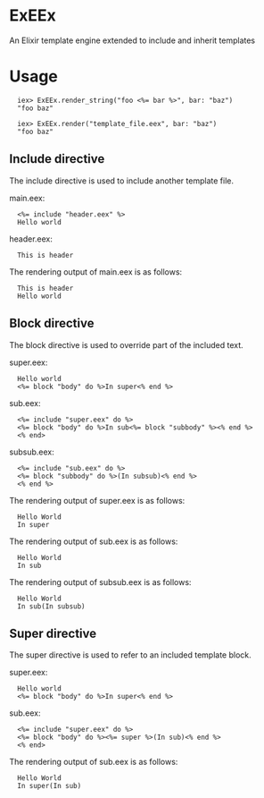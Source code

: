 # ExEEx

 An Elixir template engine extended to include and inherit templates


# Usage

      iex> ExEEx.render_string("foo <%= bar %>", bar: "baz")
      "foo baz"

      iex> ExEEx.render("template_file.eex", bar: "baz")
      "foo baz"


## Include directive

The include directive is used to include another template file.

main.eex:

      <%= include "header.eex" %>
      Hello world

header.eex:

      This is header

The rendering output of main.eex is as follows:

      This is header
      Hello world

## Block directive

The block directive is used to override part of the included text.

super.eex:

      Hello world
      <%= block "body" do %>In super<% end %>

sub.eex:

      <%= include "super.eex" do %>
      <%= block "body" do %>In sub<%= block "subbody" %><% end %>
      <% end>

subsub.eex:

      <%= include "sub.eex" do %>
      <%= block "subbody" do %>(In subsub)<% end %>
      <% end %>

The rendering output of super.eex is as follows:

      Hello World
      In super

The rendering output of sub.eex is as follows:

      Hello World
      In sub

The rendering output of subsub.eex is as follows:

      Hello World
      In sub(In subsub)

## Super directive

The super directive is used to refer to an included template block.

super.eex:

      Hello world
      <%= block "body" do %>In super<% end %>

sub.eex:

      <%= include "super.eex" do %>
      <%= block "body" do %><%= super %>(In sub)<% end %>
      <% end>

The rendering output of sub.eex is as follows:

      Hello World
      In super(In sub)
